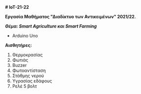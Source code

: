 **# IoT-21-22**

**Εργασία Μαθήματος "Διαδίκτυο των Αντικειμένων" 2021/22.**  

***Θέμα: Smart Agriculture και Smart Farming***

- Arduino Uno

**Αισθητήρες:**

1. Θερμοκρασίας 
2. Φωτιάς 
3. Buzzer
4. Φωτοαντίσταση
5. Στάθμης νερού
6. Υγρασίας εδάφους
7. Ρελέ 5 βολτ
